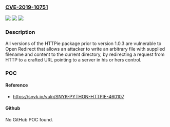 ### [CVE-2019-10751](https://cve.mitre.org/cgi-bin/cvename.cgi?name=CVE-2019-10751)
![](https://img.shields.io/static/v1?label=Product&message=HTTPIE&color=blue)
![](https://img.shields.io/static/v1?label=Version&message=n%2Fa&color=blue)
![](https://img.shields.io/static/v1?label=Vulnerability&message=Open%20Redirect&color=brighgreen)

### Description

All versions of the HTTPie package prior to version 1.0.3 are vulnerable to Open Redirect that allows an attacker to write an arbitrary file with supplied filename and content to the current directory, by redirecting a request from HTTP to a crafted URL pointing to a server in his or hers control.

### POC

#### Reference
- https://snyk.io/vuln/SNYK-PYTHON-HTTPIE-460107

#### Github
No GitHub POC found.


